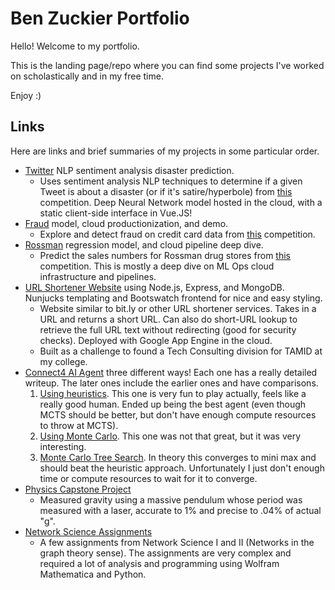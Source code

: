 # Ben Zuckier Portfolio

Hello! Welcome to my portfolio. 

This is the landing page/repo where you can find some projects I've worked on scholastically and in my free time. 

Enjoy :)

## Links

Here are links and brief summaries of my projects in some particular order.

- [Twitter](twitter/) NLP sentiment analysis disaster prediction.
  - Uses sentiment analysis NLP techniques to determine if a given Tweet is about a disaster (or if it's satire/hyperbole) from [this](https://www.kaggle.com/competitions/nlp-getting-started/) competition. Deep Neural Network model hosted in the cloud, with a static client-side interface in Vue.JS!
- [Fraud](fraud/) model, cloud productionization, and demo. 
  - Explore and detect fraud on credit card data from [this](https://www.kaggle.com/competitions/ieee-fraud-detection/overview) competition.
- [Rossman](rossman/) regression model, and cloud pipeline deep dive.
  - Predict the sales numbers for Rossman drug stores from [this](https://www.kaggle.com/competitions/rossmann-store-sales/overview) competition. This is mostly a deep dive on ML Ops cloud infrastructure and pipelines.
- [URL Shortener Website](shrtnr) using Node.js, Express, and MongoDB. Nunjucks templating and Bootswatch frontend for nice and easy styling.
  - Website similar to bit.ly or other URL shortener services. Takes in a URL and returns a short URL. Can also do short-URL lookup to retrieve the full URL text without redirecting (good for security checks). Deployed with Google App Engine in the cloud.
  - Built as a challenge to found a Tech Consulting division for TAMID at my college.
- [Connect4 AI Agent](ai/) three different ways! Each one has a really detailed writeup. The later ones include the earlier ones and have comparisons.
  1. [Using heuristics](ai/c4p1/). This one is very fun to play actually, feels like a really good human. Ended up being the best agent (even though MCTS should be better, but don't have enough compute resources to throw at MCTS).
  2. [Using Monte Carlo](ai/c4p2/). This one was not that great, but it was very interesting.
  3. [Monte Carlo Tree Search](ai/c4p3/). In theory this converges to mini max and should beat the heuristic approach. Unfortunately I just don't enough time or compute resources to wait for it to converge.
- [Physics Capstone Project](phys/cap)
  - Measured gravity using a massive pendulum whose period was measured with a laser, accurate to 1% and precise to .04% of actual "g".
- [Network Science Assignments](phys/networks/assignments)
  - A few assignments from Network Science I and II (Networks in the graph theory sense). The assignments are very complex and required a lot of analysis and programming using Wolfram Mathematica and Python.
